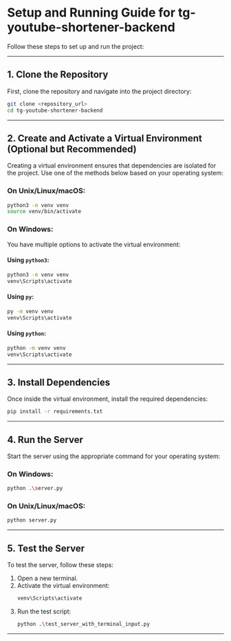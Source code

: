 # Setup and Running Guide for **tg-youtube-shortener-backend**

Follow these steps to set up and run the project:

---

## 1. **Clone the Repository**

First, clone the repository and navigate into the project directory:

```bash
git clone <repository_url>
cd tg-youtube-shortener-backend
```

---

## 2. **Create and Activate a Virtual Environment** (Optional but Recommended)

Creating a virtual environment ensures that dependencies are isolated for the project. Use one of the methods below based on your operating system:

### On Unix/Linux/macOS:
```bash
python3 -m venv venv
source venv/bin/activate
```

### On Windows:
You have multiple options to activate the virtual environment:

#### Using `python3`:
```bash
python3 -m venv venv
venv\Scripts\activate
```

#### Using `py`:
```bash
py -m venv venv
venv\Scripts\activate
```

#### Using `python`:
```bash
python -m venv venv
venv\Scripts\activate
```

---

## 3. **Install Dependencies**

Once inside the virtual environment, install the required dependencies:

```bash
pip install -r requirements.txt
```

---

## 4. **Run the Server**

Start the server using the appropriate command for your operating system:

### On Windows:
```bash
python .\server.py
```

### On Unix/Linux/macOS:
```bash
python server.py
```

---

## 5. **Test the Server**

To test the server, follow these steps:

1. Open a new terminal.
2. Activate the virtual environment:
   ```bash
   venv\Scripts\activate
   ```
3. Run the test script:
   ```bash
   python .\test_server_with_terminal_input.py
   ```

---
